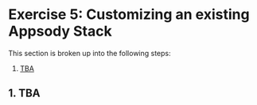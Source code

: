 # Exercise 5: Customizing an existing Appsody Stack

This section is broken up into the following steps:

1. [TBA](#1-TBA)

## 1. TBA
